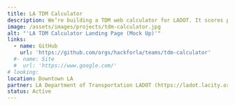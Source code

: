 ```yaml
---
title: LA TDM Calculator
description: We’re building a TDM web calculator for LADOT. It scores proposed real estate developments in real-time and aims to discourage exceeding parking requirements to reduce the occurrence of single-occupancy trips to new developments.
image: /assets/images/projects/tdm-calculator.jpg
alt: "'LA TDM Calculator Landing Page (Mock Up)'"
links: 
  - name: GitHub
    url: 'https://github.com/orgs/hackforla/teams/tdm-calculator'
  #- name: Site
  #  url: 'https://www.google.com/'
# looking: 
location: Downtown LA
partner: LA Department of Transportation LADOT (https://ladot.lacity.org/)
status: Active
---
```

